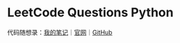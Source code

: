 # LeetCode Questions Python

代码随想录：[我的笔记](https://github.com/Sihan-A/LeetCode-questions-Python/tree/main/%E4%BB%A3%E7%A0%81%E9%9A%8F%E6%83%B3%E5%BD%95)｜[官网](https://programmercarl.com/)｜[GitHub](https://github.com/youngyangyang04/leetcode-master)

